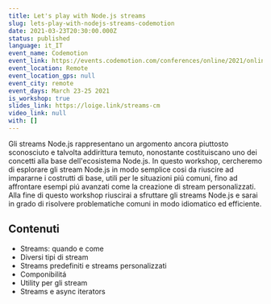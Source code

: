 ```yaml
---
title: Let's play with Node.js streams
slug: lets-play-with-nodejs-streams-codemotion
date: 2021-03-23T20:30:00.000Z
status: published
language: it_IT
event_name: Codemotion
event_link: https://events.codemotion.com/conferences/online/2021/online-tech-conference-italian-edition-spring/workshops
event_location: Remote
event_location_gps: null
event_city: remote
event_days: March 23-25 2021
is_workshop: true
slides_link: https://loige.link/streams-cm
video_link: null
with: []
---
```


Gli streams Node.js rappresentano un argomento ancora piuttosto sconosciuto e talvolta addirittura temuto, nonostante costituiscano uno dei concetti alla base dell'ecosistema Node.js. In questo workshop, cercheremo di esplorare gli stream Node.js in modo semplice cosi da riuscire ad impararne i costrutti di base, utili per le situazioni piú comuni, fino ad affrontare esempi piú avanzati come la creazione di stream personalizzati. Alla fine di questo workshop riuscirai a sfruttare gli streams Node.js e sarai in grado di risolvere problematiche comuni in modo idiomatico ed efficiente.

## Contenuti

 - Streams: quando e come
 - Diversi tipi di stream
 - Streams predefiniti e streams personalizzati
 - Componibilitá
 - Utility per gli stream
 - Streams e async iterators

